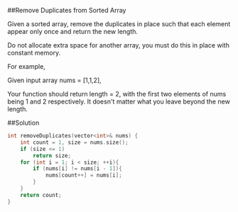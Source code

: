 ﻿##Remove Duplicates from Sorted Array

Given a sorted array, remove the duplicates in place such that each element appear only once and return the new length.

Do not allocate extra space for another array, you must do this in place with constant memory.

For example,

Given input array nums = [1,1,2],

Your function should return length = 2, with the first two elements of nums being 1 and 2 respectively. It doesn't matter what you leave beyond the new length.

##Solution
```cpp
int removeDuplicates(vector<int>& nums) {
    int count = 1, size = nums.size();
    if (size <= 1)
        return size;
    for (int i = 1; i < size; ++i){
        if (nums[i] != nums[i - 1]){
            nums[count++] = nums[i];
        }
    }
    return count;
}
```